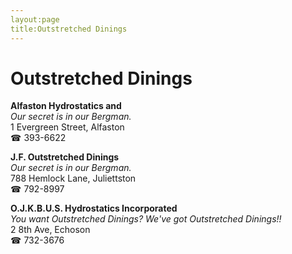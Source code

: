 ```yaml
---
layout:page
title:Outstretched Dinings
---
```

# Outstretched Dinings

**Alfaston Hydrostatics and**  
_Our secret is in our Bergman._  
1 Evergreen Street, Alfaston  
☎ 393-6622



**J.F. Outstretched Dinings**  
_Our secret is in our Bergman._  
788 Hemlock Lane, Juliettston  
☎ 792-8997



**O.J.K.B.U.S. Hydrostatics Incorporated**  
_You want Outstretched Dinings? We've got Outstretched Dinings!!_  
2 8th Ave, Echoson  
☎ 732-3676



